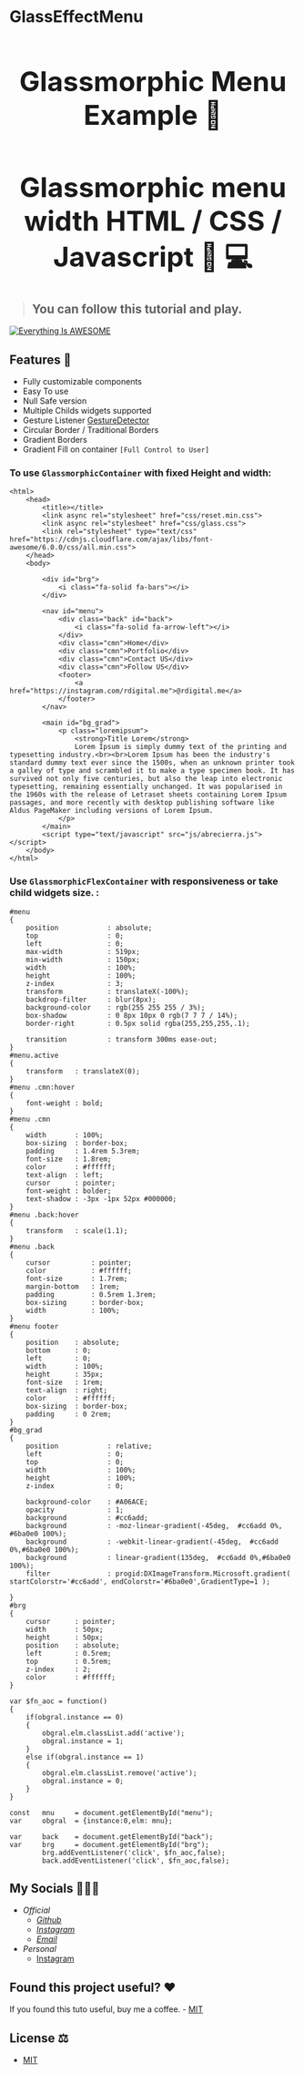# GlassEffectMenu
<p align="center">
  <h1 align="center" style="font-size: 48px;"> Glassmorphic Menu Example 🔨</h1>
</p>

<p align="center">
  <h1 align="center" style="font-size: 48px;">Glassmorphic menu width HTML / CSS / Javascript 📱 💻</h1>
</p>


> ## You can follow this tutorial and play.
>

[![Everything Is AWESOME](https://raw.githubusercontent.com/RitickSaha/glassmorphism/master/images/embed.png)](https://www.youtube.com/watch?v=MKj_7zyeeOQ "Play the video.")

## Features 🔮

- Fully customizable components
- Easy To use
- Null Safe version
- Multiple Childs widgets supported
- Gesture Listener [GestureDetector](https://api.flutter.dev/flutter/widgets/GestureDetector-class.html)
- Circular Border / Traditional Borders
- Gradient Borders
- Gradient Fill on container `[Full Control to User]`

### To use `GlassmorphicContainer` with fixed Height and width:

```INDEX.HTML
<html>
    <head>
        <title></title>
        <link async rel="stylesheet" href="css/reset.min.css">
        <link async rel="stylesheet" href="css/glass.css">
        <link rel="stylesheet" type="text/css" href="https://cdnjs.cloudflare.com/ajax/libs/font-awesome/6.0.0/css/all.min.css">
    </head>
    <body>

        <div id="brg">
            <i class="fa-solid fa-bars"></i>
        </div>

        <nav id="menu">
            <div class="back" id="back">
                <i class="fa-solid fa-arrow-left"></i>
            </div>
            <div class="cmn">Home</div>
            <div class="cmn">Portfolio</div>
            <div class="cmn">Contact US</div>
            <div class="cmn">Follow US</div>
            <footer>
                <a href="https://instagram.com/rdigital.me">@rdigital.me</a>
            </footer>
        </nav>

        <main id="bg_grad">
            <p class="loremipsum">
                <strong>Title Lorem</strong>
                Lorem Ipsum is simply dummy text of the printing and typesetting industry.<br><br>Lorem Ipsum has been the industry's standard dummy text ever since the 1500s, when an unknown printer took a galley of type and scrambled it to make a type specimen book. It has survived not only five centuries, but also the leap into electronic typesetting, remaining essentially unchanged. It was popularised in the 1960s with the release of Letraset sheets containing Lorem Ipsum passages, and more recently with desktop publishing software like Aldus PageMaker including versions of Lorem Ipsum.
            </p>
        </main>
        <script type="text/javascript" src="js/abrecierra.js"></script>
    </body>
</html>
```

### Use `GlassmorphicFlexContainer` with responsiveness or take child widgets size. :

```GLASS.CSS
#menu
{
    position            : absolute;
    top                 : 0;
    left                : 0;
    max-width           : 519px;
    min-width           : 150px;
    width               : 100%;
    height              : 100%;
    z-index             : 3;
    transform           : translateX(-100%);
    backdrop-filter     : blur(8px);
    background-color    : rgb(255 255 255 / 3%);
    box-shadow          : 0 8px 10px 0 rgb(7 7 7 / 14%);
    border-right        : 0.5px solid rgba(255,255,255,.1);
    
    transition          : transform 300ms ease-out;
}
#menu.active
{
    transform   : translateX(0);
}
#menu .cmn:hover
{
    font-weight : bold;
}
#menu .cmn
{
    width       : 100%;
    box-sizing  : border-box;
    padding     : 1.4rem 5.3rem;
    font-size   : 1.8rem;
    color       : #ffffff;
    text-align  : left;
    cursor      : pointer;
    font-weight : bolder;
    text-shadow : -3px -1px 52px #000000;
}
#menu .back:hover
{
    transform   : scale(1.1);
}
#menu .back
{
    cursor          : pointer;
    color           : #ffffff;
    font-size       : 1.7rem;
    margin-bottom   : 1rem;
    padding         : 0.5rem 1.3rem;
    box-sizing      : border-box;
    width           : 100%;
}
#menu footer
{
    position    : absolute;
    bottom      : 0;
    left        : 0;
    width       : 100%;
    height      : 35px;
    font-size   : 1rem;
    text-align  : right;
    color       : #ffffff;
    box-sizing  : border-box;
    padding     : 0 2rem;
}
#bg_grad
{
    position            : relative;
    left                : 0;
    top                 : 0;
    width               : 100%;
    height              : 100%;
    z-index             : 0;

    background-color    : #A06ACE;
    opacity             : 1;
    background          : #cc6add;
    background          : -moz-linear-gradient(-45deg,  #cc6add 0%, #6ba0e0 100%);
    background          : -webkit-linear-gradient(-45deg,  #cc6add 0%,#6ba0e0 100%);
    background          : linear-gradient(135deg,  #cc6add 0%,#6ba0e0 100%);
    filter              : progid:DXImageTransform.Microsoft.gradient( startColorstr='#cc6add', endColorstr='#6ba0e0',GradientType=1 );

}
#brg
{
    cursor      : pointer;
    width       : 50px;
    height      : 50px;
    position    : absolute;
    left        : 0.5rem;
    top         : 0.5rem;
    z-index     : 2;
    color       : #ffffff;
}

```

```ABRECIERRA.JS
var $fn_aoc = function()
{
    if(obgral.instance == 0)
    {
        obgral.elm.classList.add('active');
        obgral.instance = 1;
    }
    else if(obgral.instance == 1)
    {
        obgral.elm.classList.remove('active');
        obgral.instance = 0;
    }
}

const   mnu     = document.getElementById("menu");
var     obgral  = {instance:0,elm: mnu};

var     back    = document.getElementById("back");
var     brg     = document.getElementById("brg");
        brg.addEventListener('click', $fn_aoc,false);
        back.addEventListener('click', $fn_aoc,false);
```


## My Socials 👩‍👦‍👦

- _Official_
  - [_Github_](https://github.com/Lsalar)
  - [_Instagram_](https://www.instagram.com/rdigital.me)
  - [_Email_](be@rdigital.me)
- _Personal_
  - [Instagram](https://www.instagram.com/lewi.me/)


## Found this project useful? ❤️

If you found this tuto useful, buy me a coffee. - [MIT](https://www.buymeacoffee.com/Lsalar)

## License ⚖️

- [MIT](https://github.com/RitickSaha/glassmophism/blob/master/LICENSE)

